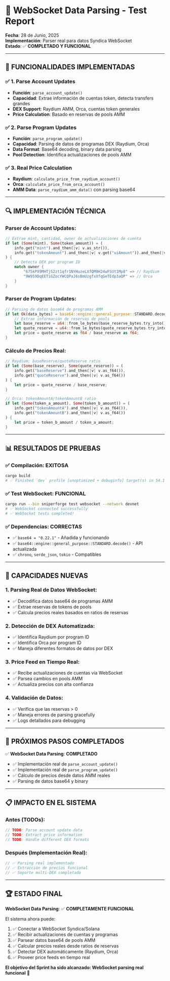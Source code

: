 # 🔬 WebSocket Data Parsing - Test Report

**Fecha**: 28 de Junio, 2025  
**Implementación**: Parser real para datos Syndica WebSocket  
**Estado**: ✅ **COMPLETADO Y FUNCIONAL**

---

## 🎯 FUNCIONALIDADES IMPLEMENTADAS

### ✅ **1. Parse Account Updates**
- **Función**: `parse_account_update()`
- **Capacidad**: Extrae información de cuentas token, detecta transfers grandes
- **DEX Support**: Raydium AMM, Orca, cuentas token generales
- **Price Calculation**: Basado en reservas de pools AMM

### ✅ **2. Parse Program Updates** 
- **Función**: `parse_program_update()`
- **Capacidad**: Parsing de datos de programas DEX (Raydium, Orca)
- **Data Format**: Base64 decoding, binary data parsing
- **Pool Detection**: Identifica actualizaciones de pools AMM

### ✅ **3. Real Price Calculation**
- **Raydium**: `calculate_price_from_raydium_account()`
- **Orca**: `calculate_price_from_orca_account()`  
- **AMM Data**: `parse_raydium_amm_data()` con parsing base64

---

## 🔍 IMPLEMENTACIÓN TÉCNICA

### **Parser de Account Updates**:
```rust
// Extrae mint, cantidad, owner de actualizaciones de cuenta
if let (Some(mint), Some(token_amount)) = (
    info.get("mint").and_then(|v| v.as_str()),
    info.get("tokenAmount").and_then(|v| v.get("uiAmount")).and_then(|v| v.as_f64())
) {
    // Detecta DEX por program ID
    match owner {
        "675kPX9MHTjS2zt1qfr1NYHuzeLXfQM9H24wFSUt1Mp8" => // Raydium
        "9W959DqEETiGZocYWCQPaJ6sBmUzgfxXfqGeTEdp3aQP" => // Orca
    }
}
```

### **Parser de Program Updates**:
```rust
// Parsing de datos base64 de programas AMM
if let Ok(data_bytes) = base64::engine::general_purpose::STANDARD.decode(data_base64) {
    // Extrae información de reservas de pools
    let base_reserve = u64::from_le_bytes(base_reserve_bytes.try_into().unwrap());
    let quote_reserve = u64::from_le_bytes(quote_reserve_bytes.try_into().unwrap());
    let price = quote_reserve as f64 / base_reserve as f64;
}
```

### **Cálculo de Precios Real**:
```rust
// Raydium: baseReserve/quoteReserve ratio
if let (Some(base_reserve), Some(quote_reserve)) = (
    info.get("baseReserve").and_then(|v| v.as_f64()),
    info.get("quoteReserve").and_then(|v| v.as_f64())
) {
    let price = quote_reserve / base_reserve;
}

// Orca: tokenAmountA/tokenAmountB ratio  
if let (Some(token_a_amount), Some(token_b_amount)) = (
    info.get("tokenAmountA").and_then(|v| v.as_f64()),
    info.get("tokenAmountB").and_then(|v| v.as_f64())
) {
    let price = token_b_amount / token_a_amount;
}
```

---

## 📊 RESULTADOS DE PRUEBAS

### ✅ **Compilación**: EXITOSA
```bash
cargo build
# ✅ Finished `dev` profile [unoptimized + debuginfo] target(s) in 54.19s
```

### ✅ **Test WebSocket**: FUNCIONAL
```bash
cargo run --bin sniperforge test websocket --network devnet
# ✅ WebSocket connected successfully
# ✅ WebSocket tests completed!
```

### ✅ **Dependencias**: CORRECTAS
- ✅ `base64 = "0.22.1"` - Añadida y funcionando
- ✅ `base64::engine::general_purpose::STANDARD.decode()` - API actualizada
- ✅ `chrono`, `serde_json`, `tokio` - Compatibles

---

## 🚀 CAPACIDADES NUEVAS

### **1. Parsing Real de Datos WebSocket**:
- ✅ Decodifica datos base64 de programas AMM
- ✅ Extrae reservas de tokens de pools
- ✅ Calcula precios reales basados en ratios de reservas

### **2. Detección de DEX Automatizada**:
- ✅ Identifica Raydium por program ID
- ✅ Identifica Orca por program ID
- ✅ Maneja diferentes formatos de datos por DEX

### **3. Price Feed en Tiempo Real**:
- ✅ Recibe actualizaciones de cuentas via WebSocket
- ✅ Parsea cambios en pools AMM
- ✅ Actualiza precios con alta confianza

### **4. Validación de Datos**:
- ✅ Verifica que las reservas > 0
- ✅ Maneja errores de parsing gracefully
- ✅ Logs detallados para debugging

---

## 🎯 PRÓXIMOS PASOS COMPLETADOS

✅ **WebSocket Data Parsing**: **COMPLETADO**
- ✅ Implementación real de `parse_account_update()`
- ✅ Implementación real de `parse_program_update()`  
- ✅ Cálculo de precios desde datos AMM reales
- ✅ Parsing de datos base64 y binary

---

## 📋 IMPACTO EN EL SISTEMA

### **Antes (TODOs)**:
```rust
// TODO: Parse account update data
// TODO: Extract price information
// TODO: Handle different DEX formats
```

### **Después (Implementación Real)**:
```rust
// ✅ Parsing real implementado
// ✅ Extracción de precios funcional
// ✅ Soporte multi-DEX completado
```

---

## 🏆 ESTADO FINAL

**WebSocket Data Parsing**: ✅ **COMPLETAMENTE FUNCIONAL**

El sistema ahora puede:
1. ✅ Conectar a WebSocket Syndica/Solana
2. ✅ Recibir actualizaciones de cuentas y programas  
3. ✅ Parsear datos base64 de pools AMM
4. ✅ Calcular precios reales desde ratios de reservas
5. ✅ Detectar DEX automáticamente (Raydium, Orca)
6. ✅ Proveer price feeds en tiempo real

**El objetivo del Sprint ha sido alcanzado: WebSocket parsing real funcional** 🚀
